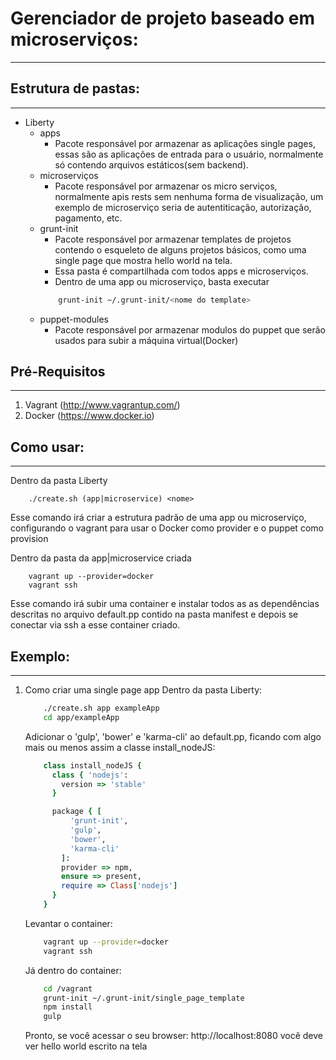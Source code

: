 # Gerenciador de projeto baseado em microserviços:
------------------------------------

## Estrutura de pastas:
------------------------------------
- Liberty
    + apps
        * Pacote responsável por armazenar as aplicações single pages, essas são as aplicações de entrada para o usuário, normalmente só contendo arquivos estáticos(sem backend).
    + microserviços
        * Pacote responsável por armazenar os micro serviços, normalmente apis rests sem nenhuma forma de visualização, um exemplo de microserviço seria de autentiticação, autorização, pagamento, etc.
    + grunt-init
        * Pacote responsável por armazenar templates de projetos contendo o esqueleto de alguns projetos básicos, como uma single page que mostra hello world na tela.
        * Essa pasta é compartilhada com todos apps e microserviços.
        * Dentro de uma app ou microserviço, basta executar
        ```sh
            grunt-init ~/.grunt-init/<nome do template>
        ```
    + puppet-modules
        * Pacote responsável por armazenar modulos do puppet que serão usados para subir a máquina virtual(Docker)

## Pré-Requisitos
-------------------------------------
1. Vagrant (http://www.vagrantup.com/)
2. Docker (https://www.docker.io)

## Como usar:
-------------------------------------
Dentro da pasta Liberty
```shell
    ./create.sh (app|microservice) <nome>
```
Esse comando irá criar a estrutura padrão de uma app ou microserviço, configurando o vagrant para usar o Docker como provider e o puppet como provision

Dentro da pasta da app|microservice criada
```shell
    vagrant up --provider=docker
    vagrant ssh
```
Esse comando irá subir uma container e instalar todos as as dependências descritas no arquivo default.pp contido na pasta manifest e depois se conectar via ssh a esse container criado.

## Exemplo:
-------------------------------------
1. Como criar uma single page app
    Dentro da pasta Liberty:
    ```sh
        ./create.sh app exampleApp
        cd app/exampleApp
    ```
    Adicionar o 'gulp', 'bower' e 'karma-cli' ao default.pp, ficando com algo mais ou menos assim a classe install_nodeJS:
    ```ruby
        class install_nodeJS {
          class { 'nodejs':
            version => 'stable'
          }

          package { [
              'grunt-init',
              'gulp',
              'bower',
              'karma-cli'
            ]:
            provider => npm,
            ensure => present,
            require => Class['nodejs']
          }
        }
    ```

    Levantar o container:
    ```sh
        vagrant up --provider=docker
        vagrant ssh
    ```
    Já dentro do container:
    ```sh
        cd /vagrant
        grunt-init ~/.grunt-init/single_page_template
        npm install
        gulp
    ```
    Pronto, se você acessar o seu browser: http://localhost:8080 você deve ver hello world escrito na tela
